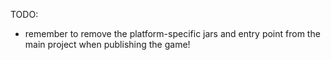 TODO:
 - 	remember to remove the platform-specific jars and entry point from the main project when publishing
 	the game!